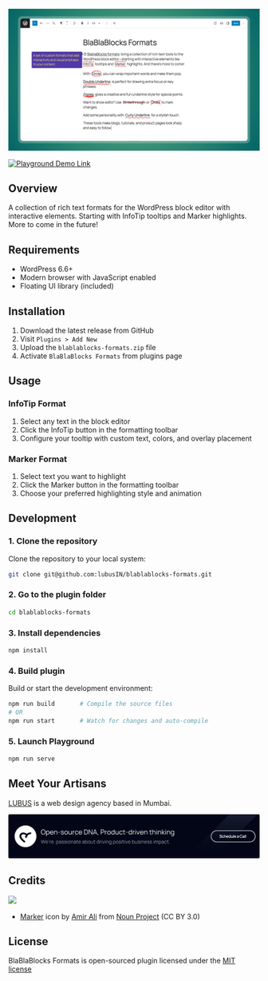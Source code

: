 ![BlaBlaBlocks Formats](.github/banner-image.jpeg)

[![Playground Demo Link](https://img.shields.io/badge/Playground_Demo-blue?logo=wordpress&logoColor=%23fff&labelColor=%233858e9&color=%233858e9)](https://playground.wordpress.net/?blueprint-url=https://raw.githubusercontent.com/lubusIN/blablablocks-formats/playground/_playground/blueprint-github.json)

## Overview

A collection of rich text formats for the WordPress block editor with interactive elements. Starting with InfoTip tooltips and Marker highlights. More to come in the future!

## Requirements

-   WordPress 6.6+
-   Modern browser with JavaScript enabled
-   Floating UI library (included)

## Installation

1. Download the latest release from GitHub
2. Visit `Plugins > Add New`
3. Upload the `blablablocks-formats.zip` file
4. Activate `BlaBlaBlocks Formats` from plugins page

## Usage

### InfoTip Format

<!-- TODO - add recording -->

1. Select any text in the block editor
2. Click the InfoTip button in the formatting toolbar
3. Configure your tooltip with custom text, colors, and overlay placement

### Marker Format

<!-- TODO - add recording -->

1. Select text you want to highlight
2. Click the Marker button in the formatting toolbar
3. Choose your preferred highlighting style and animation

## Development

### 1. Clone the repository

Clone the repository to your local system:

```bash
git clone git@github.com:lubusIN/blablablocks-formats.git
```

### 2. Go to the plugin folder

```bash
cd blablablocks-formats
```

### 3. Install dependencies

```bash
npm install
```

### 4. Build plugin

Build or start the development environment:

```bash
npm run build       # Compile the source files
# OR
npm run start       # Watch for changes and auto-compile
```

### 5. Launch Playground

```bash
npm run serve
```

## Meet Your Artisans

[LUBUS](http://lubus.in) is a web design agency based in Mumbai.

<a href="https://cal.com/lubus">
	<img src="https://raw.githubusercontent.com/lubusIN/.github/refs/heads/main/profile/banner.png" />
</a>

## Credits

<a href="https://github.com/lubusIN/blablablocks-formats/graphs/contributors">
  <img height="36px" src="https://contrib.rocks/image?repo=lubusIN/blablablocks-formats"/>
</a>

-   [Marker](https://thenounproject.com/icon/marker-7644139/) icon by [Amir Ali](https://thenounproject.com/amirali) from [Noun Project](https://thenounproject.com/browse/icons/term/marker/) (CC BY 3.0)

## License

BlaBlaBlocks Formats is open-sourced plugin licensed under the [MIT license](LICENSE)
